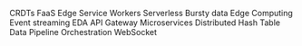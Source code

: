 CRDTs
FaaS
Edge Service Workers
Serverless
Bursty data
Edge Computing
Event streaming
EDA
API Gateway
Microservices
Distributed Hash Table
Data Pipeline Orchestration
WebSocket
